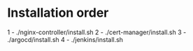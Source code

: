 # Installation order
1 - ./nginx-controller/install.sh
2 - ./cert-manager/install.sh
3 - ./argocd/install.sh
4 - ./jenkins/install.sh